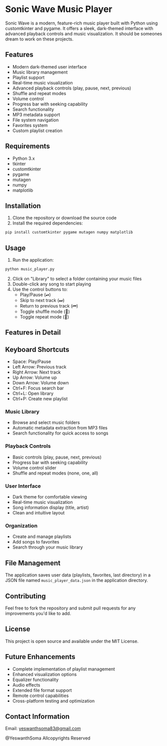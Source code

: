# Sonic Wave Music Player

Sonic Wave is a modern, feature-rich music player built with Python using customtkinter and pygame. It offers a sleek, dark-themed interface with advanced playback controls and music visualization. It should be someones dream to work on these projects.

## Features

- Modern dark-themed user interface
- Music library management
- Playlist support
- Real-time music visualization
- Advanced playback controls (play, pause, next, previous)
- Shuffle and repeat modes
- Volume control
- Progress bar with seeking capability
- Search functionality
- MP3 metadata support
- File system navigation
- Favorites system
- Custom playlist creation

## Requirements

- Python 3.x
- tkinter
- customtkinter
- pygame
- mutagen
- numpy
- matplotlib

## Installation

1. Clone the repository or download the source code
2. Install the required dependencies:
```bash
pip install customtkinter pygame mutagen numpy matplotlib
```

## Usage

1. Run the application:
```bash
python music_player.py
```

2. Click on "Library" to select a folder containing your music files
3. Double-click any song to start playing
4. Use the control buttons to:
   - Play/Pause (⏯)
   - Skip to next track (⏭)
   - Return to previous track (⏮)
   - Toggle shuffle mode (🔀)
   - Toggle repeat mode (🔁)

## Features in Detail

## Keyboard Shortcuts

- Space: Play/Pause
- Left Arrow: Previous track
- Right Arrow: Next track
- Up Arrow: Volume up
- Down Arrow: Volume down
- Ctrl+F: Focus search bar
- Ctrl+L: Open library
- Ctrl+P: Create new playlist

### Music Library
- Browse and select music folders
- Automatic metadata extraction from MP3 files
- Search functionality for quick access to songs

### Playback Controls
- Basic controls (play, pause, next, previous)
- Progress bar with seeking capability
- Volume control slider
- Shuffle and repeat modes (none, one, all)

### User Interface
- Dark theme for comfortable viewing
- Real-time music visualization
- Song information display (title, artist)
- Clean and intuitive layout

### Organization
- Create and manage playlists
- Add songs to favorites
- Search through your music library

## File Management

The application saves user data (playlists, favorites, last directory) in a JSON file named `music_player_data.json` in the application directory.

## Contributing

Feel free to fork the repository and submit pull requests for any improvements you'd like to add.

## License

This project is open source and available under the MIT License.

## Future Enhancements

- Complete implementation of playlist management
- Enhanced visualization options
- Equalizer functionality
- Audio effects
- Extended file format support
- Remote control capabilities
- Cross-platform testing and optimization

## Contact Information

Email: yeswanthsoma83@gmail.com

@YeswanthSoma Allcopyrights Reserved
